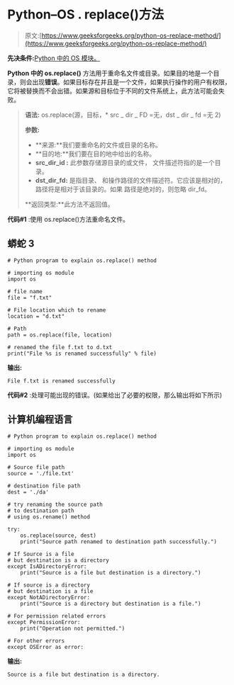 # Python–OS . replace()方法

> 原文:[https://www.geeksforgeeks.org/python-os-replace-method/](https://www.geeksforgeeks.org/python-os-replace-method/)

**先决条件:**[Python 中的 OS 模块。](https://www.geeksforgeeks.org/os-module-python-examples/)

**Python 中的 os.replace()** 方法用于重命名文件或目录。如果目的地是一个目录，则会出现**错误**。如果目标存在并且是一个文件，如果执行操作的用户有权限，它将被替换而不会出错。如果源和目标位于不同的文件系统上，此方法可能会失败。

> **语法:** os.replace(源，目标，* src _ dir _ FD =无，dst _ dir _ fd =无 2)
> 
> **参数:**
> 
> *   **来源:**我们要重命名的文件或目录的名称。
> *   **目的地:**我们要在目的地中给出的名称。
> *   **src_dir_id :** 此参数存储源目录的或文件，
>     文件描述符指的是一个目录。
> *   **dst_dir_fd:** 是指目录、
>     和操作路径的文件描述符。它应该是相对的，
>     路径将是相对于该目录的。如果
>     路径是绝对的，则忽略 dir_fd。
> 
> **返回类型:**此方法不返回值。

**代码#1** :使用 os.replace()方法重命名文件。

## 蟒蛇 3

```
# Python program to explain os.replace() method

# importing os module
import os

# file name
file = "f.txt"

# File location which to rename
location = "d.txt"

# Path
path = os.replace(file, location)

# renamed the file f.txt to d.txt
print("File %s is renamed successfully" % file)
```

**输出:**

```
File f.txt is renamed successfully
```

**代码#2** :处理可能出现的错误。(如果给出了必要的权限，那么输出将如下所示)

## 计算机编程语言

```
# Python program to explain os.replace() method

# importing os module
import os

# Source file path
source = './file.txt'

# destination file path
dest = './da'

# try renaming the source path
# to destination path
# using os.rename() method

try:
    os.replace(source, dest)
    print("Source path renamed to destination path successfully.")

# If Source is a file
# but destination is a directory
except IsADirectoryError:
    print("Source is a file but destination is a directory.")

# If source is a directory
# but destination is a file
except NotADirectoryError:
    print("Source is a directory but destination is a file.")

# For permission related errors
except PermissionError:
    print("Operation not permitted.")

# For other errors
except OSError as error:
```

**输出:**

```
Source is a file but destination is a directory.
```